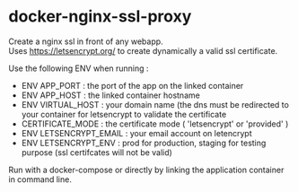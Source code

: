 # docker-nginx-ssl-proxy

Create a nginx ssl in front of any webapp.  
Uses https://letsencrypt.org/ to create dynamically a valid ssl certificate.

Use the following ENV when running : 
- ENV APP_PORT : the port of the app on the linked container
- ENV APP_HOST : the linked container hostname
- ENV VIRTUAL_HOST : your domain name (the dns must be redirected to your container for letsencrypt to validate the certificate
- CERTIFICATE_MODE : the certificate mode ( 'letsencrypt' or 'provided' )
- ENV LETSENCRYPT_EMAIL : your email account on letencrypt 
- ENV LETSENCRYPT_ENV : prod for production, staging for testing purpose (ssl certifcates will not be valid)

Run with a docker-compose or directly by linking the application container in command line.
